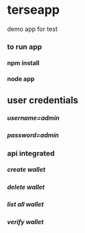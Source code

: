 # terseapp
demo app for test

### to run app
#### npm install
#### node app

## user credentials
##### username=admin
##### password=admin


### api integrated

##### create wallet
##### delete wallet
##### list all wallet
##### verify wallet
